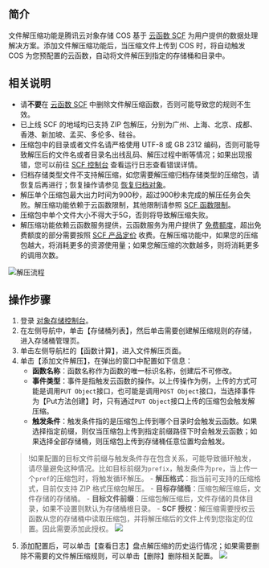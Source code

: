 ## 简介

文件解压缩功能是腾讯云对象存储 COS 基于 [云函数 SCF](https://cloud.tencent.com/document/product/583) 为用户提供的数据处理解决方案。添加文件解压缩功能后，当压缩文件上传到 COS 时，将自动触发 COS 为您预配置的云函数，自动将文件解压到指定的存储桶和目录中。


## 相关说明

- 请**不要**在 [云函数 SCF](https://console.cloud.tencent.com/scf/index?rid=1) 中删除文件解压缩函数，否则可能导致您的规则不生效。
- 已上线 SCF 的地域均已支持 ZIP 包解压，分别为广州、上海、北京、成都、香港、新加坡、孟买、多伦多、硅谷。
- 压缩包中的目录或者文件名请严格使用 UTF-8 或 GB 2312 编码，否则可能导致解压后的文件名或者目录名出线乱码、解压过程中断等情况；如果出现报错，您可以前往 [SCF 控制台](https://console.cloud.tencent.com/scf/index?rid=1) 查看运行日志查看错误详情。
- 归档存储类型文件不支持解压缩，如您需要解压缩归档存储类型的压缩包，请恢复后再进行；恢复操作请参见 [恢复归档对象](https://cloud.tencent.com/document/product/436/32430)。
- 解压单个压缩包最大出力时间为900秒，超过900秒未完成的解压任务会失败。解压缩功能依赖于云函数限制，其他限制请参照 [SCF 函数限制](https://cloud.tencent.com/document/product/583/11637)。
- 压缩包中单个文件大小不得大于5G，否则将导致解压缩失败。
- 解压缩功能依赖云函数服务提供，云函数服务为用户提供了 [免费额度](https://cloud.tencent.com/document/product/583/12282)，超出免费额度的部分需要按照 [SCF 产品定价](https://cloud.tencent.com/document/product/583/12281) 收费。在解压缩功能中，如果您的压缩包越大，将消耗更多的资源使用量；如果您解压缩的次数越多，则将消耗更多的调用次数。

![解压流程](https://main.qcloudimg.com/raw/8595c7c538a7d951779b9e5b849377b4.png)

## 操作步骤

1. 登录 [对象存储控制台](https://console.cloud.tencent.com/cos5)。
2. 在左侧导航中，单击【存储桶列表】，然后单击需要创建解压缩规则的存储，进入存储桶管理页。
3. 单击左侧导航栏的【函数计算】，进入文件解压页面。
4. 单击【添加文件解压】，在弹出的窗口中配置如下信息：
	- **函数名称**：函数名称作为函数的唯一标识名称，创建后不可修改。
	- **事件类型**：事件是指触发云函数的操作。以上传操作为例，上传的方式可能是调用`PUT Object`接口，也可能是调用`POST Object`接口，当选择事件为【Put方法创建】时，只有通过`PUT Object`接口上传的压缩包会触发解压缩。
	- **触发条件**：触发条件指的是压缩包上传到哪个目录时会触发云函数。如果选择指定前缀，则仅当压缩包上传到指定前缀路径下时会触发云函数；如果选择全部存储桶，则压缩包上传到存储桶任意位置均会触发。
> !如果配置的目标文件前缀与触发条件存在包含关系，可能导致循环触发，请尽量避免这种情况。比如目标前缀为`prefix`，触发条件为`pre`，当上传一个`pref`的压缩包时，将触发循环解压。
	- **解压格式**：指当前可支持的压缩格式，目前仅支持 ZIP 格式压缩包解压。
	- **目标存储桶**：压缩包解压缩后，文件存储的存储桶。
	- **目标文件前缀**：压缩包解压缩后，文件存储的具体目录，如果不设置则默认为存储桶根目录。
	- **SCF 授权**：解压缩需要授权云函数从您的存储桶中读取压缩包，并将解压缩后的文件上传到您指定的位置。因此需要添加此授权。
  ![](https://main.qcloudimg.com/raw/27d370d6435ef92adbf5be487aaa04b3.png)
5. 添加配置后，可以单击【查看日志】盘点解压缩的历史运行情况；如果需要删除不需要的文件解压缩规则，可以单击【删除】删除相关配置。
   ![](https://main.qcloudimg.com/raw/40943cfcd8b5546ff7178dcea7555256.png)
